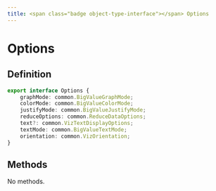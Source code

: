 ```yaml
---
title: <span class="badge object-type-interface"></span> Options
---
```

# <span class="badge object-type-interface"></span> Options

## Definition

```typescript
export interface Options {
	graphMode: common.BigValueGraphMode;
	colorMode: common.BigValueColorMode;
	justifyMode: common.BigValueJustifyMode;
	reduceOptions: common.ReduceDataOptions;
	text?: common.VizTextDisplayOptions;
	textMode: common.BigValueTextMode;
	orientation: common.VizOrientation;
}

```
## Methods

No methods.
